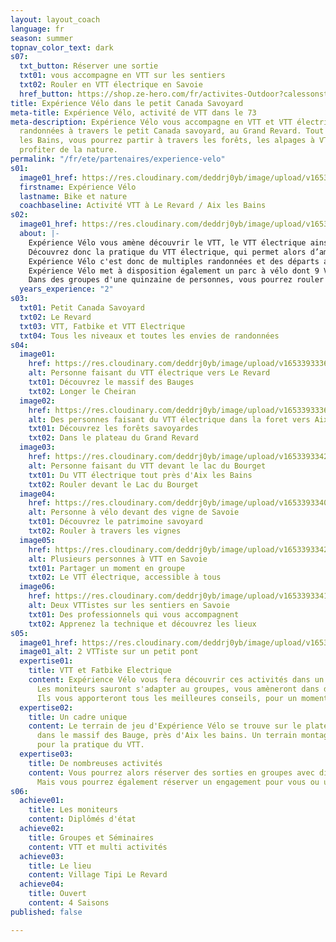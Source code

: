 ```yaml
---
layout: layout_coach
language: fr
season: summer
topnav_color_text: dark
s07:
  txt_button: Réserver une sortie
  txt01: vous accompagne en VTT sur les sentiers
  txt02: Rouler en VTT électrique en Savoie
  href_button: https://shop.ze-hero.com/fr/activites-Outdoor?calessonstype=all&catypegenderlistsummer=all&calessonsactivitytype=VTT&start-date=
title: Expérience Vélo dans le petit Canada Savoyard
meta-title: Expérience Vélo, activité de VTT dans le 73
meta-description: Expérience Vélo vous accompagne en VTT et VTT électrique dans des
  randonnées à travers le petit Canada savoyard, au Grand Revard. Tout près d'Aix
  les Bains, vous pourrez partir à travers les forêts, les alpages à VTT rouler et
  profiter de la nature.
permalink: "/fr/ete/partenaires/experience-velo"
s01:
  image01_href: https://res.cloudinary.com/deddrj0yb/image/upload/v1653650653/website/Exp%C3%A9rience%20V%C3%A9lo/vtt_au_col_de_la_chambotte.jpg
  firstname: Expérience Vélo
  lastname: Bike et nature
  coachbaseline: Activité VTT à Le Revard / Aix les Bains
s02:
  image01_href: https://res.cloudinary.com/deddrj0yb/image/upload/v1653393335/website/Exp%C3%A9rience%20V%C3%A9lo/vtt_%C3%A9lectrique_au_d%C3%A9part_de_lescheraine_en_savoie..jpg
  about: |-
    Expérience Vélo vous amène découvrir le VTT, le VTT électrique ainsi que le Fatbike sur neige. Il vous embarque dans une aventure incroyable dans un environnement magique sur le plateau du Grand Revard. Pour tous les amoureux de grands espaces, de montagne, de nature, de sensations, découvrez le VTT et le Fatbike électrique avec Expérience Vélo au Revard et près d'Aix les Bains. Au camp de base du village Tipi du Revard, vous profiterez du grand air au milieu des alpages, des forêts aux airs de Canada.
    Découvrez donc la pratique du VTT électrique, qui permet alors d’amener tout le monde, de profiter de rouler sur les sentiers montagneux avec un effort moindre. L’activité est alors plus accessible et permet de profiter en famille d’une randonnée en montagne. Vous parcourrez des espaces ludiques, techniques, variée à travers des clairières, des forêts de hêtres et d’épicéas. Les moniteurs vous amèneront à des points de vue magnifiques sur les Alpes, le lac du Bourget ainsi que le Mont Blanc.
    Expérience Vélo c'est donc de multiples randonnées et des départs au Revard, au lac du Bourget, à Aix les Bains, Annecy, dans le massif des Bauges également afin d'aller et rouler dans les plus beaux spots.
    Expérience Vélo met à disposition également un parc à vélo dont 9 VTT électriques et 8 Fatbike musculaires. Toutes les prestations sont encadrées par des guides diplômés d'Etat.
    Dans des groupes d'une quinzaine de personnes, vous pourrez rouler durant 3H à travers la nature savoyarde.
  years_experience: "2"
s03:
  txt01: Petit Canada Savoyard
  txt02: Le Revard
  txt03: VTT, Fatbike et VTT Electrique
  txt04: Tous les niveaux et toutes les envies de randonnées
s04:
  image01:
    href: https://res.cloudinary.com/deddrj0yb/image/upload/v1653393336/website/Exp%C3%A9rience%20V%C3%A9lo/vtt_electriqu_au_revard_et_lac_du_bourget.jpg
    alt: Personne faisant du VTT électrique vers Le Revard
    txt01: Découvrez le massif des Bauges
    txt02: Longer le Cheiran
  image02:
    href: https://res.cloudinary.com/deddrj0yb/image/upload/v1653393336/website/Exp%C3%A9rience%20V%C3%A9lo/circuit_dans_les_bauges_en_vtt_%C3%A9lectrique.jpg
    alt: Des personnes faisant du VTT électrique dans la foret vers Aix les Bains
    txt01: Découvrez les forêts savoyardes
    txt02: Dans le plateau du Grand Revard
  image03:
    href: https://res.cloudinary.com/deddrj0yb/image/upload/v1653393342/website/Exp%C3%A9rience%20V%C3%A9lo/descente_vtt_avec_vue_sur_le_lac_du_bourget.jpg
    alt: Personne faisant du VTT devant le lac du Bourget
    txt01: Du VTT électrique tout près d'Aix les Bains
    txt02: Rouler devant le Lac du Bourget
  image04:
    href: https://res.cloudinary.com/deddrj0yb/image/upload/v1653393340/website/Exp%C3%A9rience%20V%C3%A9lo/randonn%C3%A9e_%C3%A0_vtt_%C3%A9lectrique_dans_les_vignes.jpg
    alt: Personne à vélo devant des vigne de Savoie
    txt01: Découvrez le patrimoine savoyard
    txt02: Rouler à travers les vignes
  image05:
    href: https://res.cloudinary.com/deddrj0yb/image/upload/v1653393342/website/Exp%C3%A9rience%20V%C3%A9lo/location_et_encadrement_de_vtt_electrique_%C3%A0_la_feclaz_et_au_revard.jpg
    alt: Plusieurs personnes à VTT en Savoie
    txt01: Partager un moment en groupe
    txt02: Le VTT électrique, accessible à tous
  image06:
    href: https://res.cloudinary.com/deddrj0yb/image/upload/v1653393341/website/Exp%C3%A9rience%20V%C3%A9lo/vtt_%C3%A9lectrique_dans_le_massif_des_bauges_en_savoie..jpg
    alt: Deux VTTistes sur les sentiers en Savoie
    txt01: Des professionnels qui vous accompagnent
    txt02: Apprenez la technique et découvrez les lieux
s05:
  image01_href: https://res.cloudinary.com/deddrj0yb/image/upload/v1653393324/website/Exp%C3%A9rience%20V%C3%A9lo/passage_%C3%A0_v%C3%A9lo_sur_la_passerelle_de_cusy_en_savoie..jpg
  image01_alt: 2 VTTiste sur un petit pont
  expertise01:
    title: VTT et Fatbike Electrique
    content: Expérience Vélo vous fera découvrir ces activités dans un cadre unique.
      Les moniteurs sauront s'adapter au groupes, vous amèneront dans des lieux sublimes.
      Ils vous apporteront tous les meilleures conseils, pour un moment conviviale.
  expertise02:
    title: Un cadre unique
    content: Le terrain de jeu d'Expérience Vélo se trouve sur le plateau du Revard,
      dans le massif des Bauge, près d'Aix les bains. Un terrain montagnard parfait
      pour la pratique du VTT.
  expertise03:
    title: De nombreuses activités
    content: Vous pourrez alors réserver des sorties en groupes avec différents itinéraires.
      Mais vous pourrez également réserver un engagement pour vous ou un groupe.
s06:
  achieve01:
    title: Les moniteurs
    content: Diplômés d'état
  achieve02:
    title: Groupes et Séminaires
    content: VTT et multi activités
  achieve03:
    title: Le lieu
    content: Village Tipi Le Revard
  achieve04:
    title: Ouvert
    content: 4 Saisons
published: false

---
```

